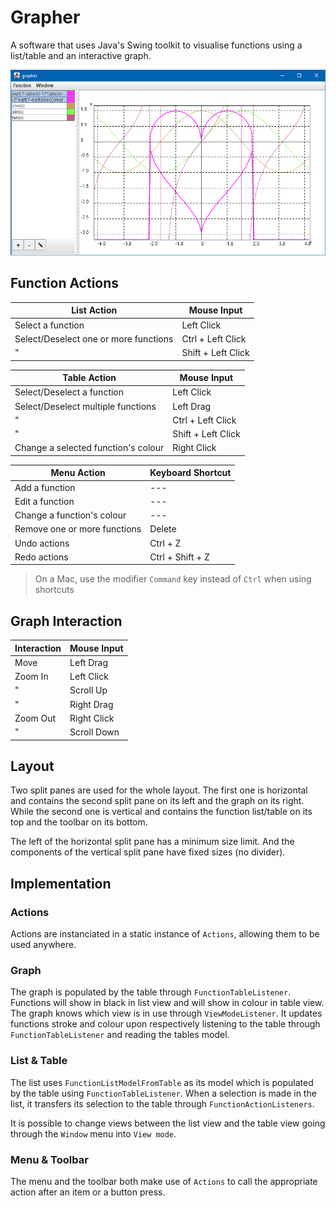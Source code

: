 # Grapher

A software that uses Java's Swing toolkit to visualise functions using a list/table and an interactive graph.

![Screenshot](docs/images/grapher_heart_example.png)

## Function Actions

| List Action                           | Mouse Input        |
| ------------------------------------- | ------------------ |
| Select a function                     | Left Click         |
| Select/Deselect one or more functions | Ctrl + Left Click  |
| "                                     | Shift + Left Click |

| Table Action                        | Mouse Input        |
| ----------------------------------- | ------------------ |
| Select/Deselect a function          | Left Click         |
| Select/Deselect multiple functions  | Left Drag          |
| "                                   | Ctrl + Left Click  |
| "                                   | Shift + Left Click |
| Change a selected function's colour | Right Click        |

| Menu Action                  | Keyboard Shortcut |
| ---------------------------- | ----------------- |
| Add a function               | ---               |
| Edit a function              | ---               |
| Change a function's colour   | ---               |
| Remove one or more functions | Delete            |
| Undo actions                 | Ctrl + Z          |
| Redo actions                 | Ctrl + Shift + Z  |

> On a Mac, use the modifier `Command` key instead of `Ctrl` when using shortcuts

## Graph Interaction

| Interaction | Mouse Input |
| ----------- | ----------- |
| Move        | Left Drag   |
| Zoom In     | Left Click  |
| "           | Scroll Up   |
| "           | Right Drag  |
| Zoom Out    | Right Click |
| "           | Scroll Down |

## Layout

Two split panes are used for the whole layout. The first one is horizontal and contains the second split pane on its left and the graph on its right. While the second one is vertical and contains the function list/table on its top and the toolbar on its bottom.

The left of the horizontal split pane has a minimum size limit. And the components of the vertical split pane have fixed sizes (no divider).

## Implementation

### Actions

Actions are instanciated in a static instance of `Actions`, allowing them to be used anywhere.

### Graph

The graph is populated by the table through `FunctionTableListener`. Functions will show in black in list view and will show in colour in table view. The graph knows which view is in use through `ViewModeListener`. It updates functions stroke and colour upon respectively listening to the table through `FunctionTableListener` and reading the tables model.

### List & Table

The list uses `FunctionListModelFromTable` as its model which is populated by the table using `FunctionTableListener`. When a selection is made in the list, it transfers its selection to the table through `FunctionActionListeners`.

It is possible to change views between the list view and the table view going through the `Window` menu into `View mode`.

### Menu & Toolbar

The menu and the toolbar both make use of `Actions` to call the appropriate action after an item or a button press.
